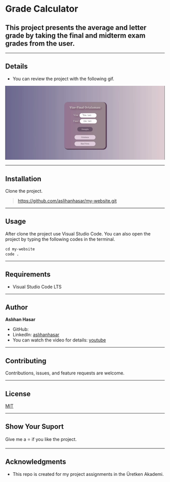 # Grade Calculator

## This project presents the average and letter grade by taking the final and midterm exam grades from the user.


---

## Details
* You can review the project with the following gif.
  
![](items/project.gif)


---

## Installation
Clone the project.
> https://github.com/aslihanhasar/my-website.git


---

## Usage
After clone the project use Visual Studio Code. 
You can also open the project by typing the following codes in the terminal.

```
cd my-website
code .
```

---

## Requirements
* Visual Studio Code LTS

---

## Author
**Aslıhan Hasar**

* GitHub: [](https://github.com/aslihanhasar)
* LinkedIn: [aslıhanhasar](https://www.linkedin.com/in/asl%C4%B1hanhasar
  )
* You can watch the video for details: [youtube](https://youtu.be/YnD1rSRnxvs)
---

## Contributing
Contributions, issues, and feature requests are welcome.

---

## License

[MIT](https://choosealicense.com/licenses/mit/)

---

## Show Your Suport
Give me a &#11088; if you like the project.

---

## Acknowledgments
* This repo is created for my project assignments in the Üretken Akademi.